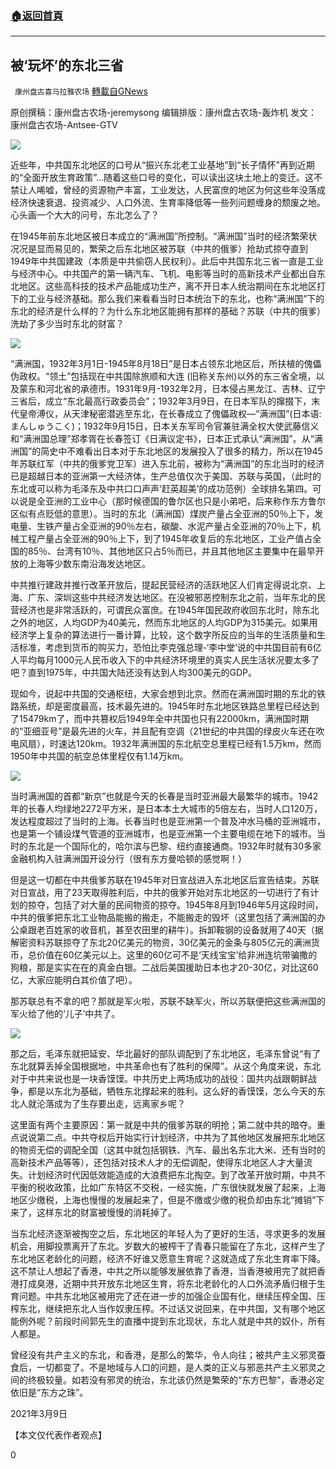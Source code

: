###  [:house:返回首頁](https://github.com/ourhimalayas/txt)
---

## 被‘玩坏’的东北三省
` 康州盘古喜马拉雅农场` [轉載自GNews](https://gnews.org/zh-hans/961371/)

原创撰稿：康州盘古农场-jeremysong
编辑排版：康州盘古农场-轰炸机
发文：康州盘古农场-Antsee-GTV

![]()![](https://gnews.org/wp-content/uploads/2021/03/Screen-Shot-2021-03-09-at-17.45.49.png)

近些年，中共国东北地区的口号从“振兴东北老工业基地”到“长子情怀”再到近期的“全面开放生育政策”…随着这些口号的变化，可以读出这块土地上的变迁。这不禁让人唏嘘，曾经的资源物产丰富，工业发达，人民富庶的地区为何这些年没落成经济快速衰退、投资减少、人口外流、生育率降低等一些列问题缠身的颓废之地。心头画一个大大的问号，东北怎么了？

在1945年前东北地区被日本成立的“满洲国”所控制。“满洲国”当时的经济繁荣状况况是显而易见的，繁荣之后东北地区被苏联（中共的俄爹）抢劫式掠夺直到1949年中共国建政（本质是中共偷窃人民权利）。此后中共国东北三省一直是工业与经济中心。中共国产的第一辆汽车、飞机、电影等当时的高新技术产业都出自东北地区。这些高科技的技术产品能成功生产，离不开日本人统治期间在东北地区打下的工业与经济基础。那么我们来看看当时日本统治下的东北，也称“满洲国”下的东北的经济是什么样的？为什么东北地区能拥有那样的基础？苏联（中共的俄爹）洗劫了多少当时东北的财富？

![]()![](https://gnews.org/wp-content/uploads/2021/03/Screen-Shot-2021-03-09-at-17.46.14.png)

“满洲国，1932年3月1日-1945年8月18日”是日本占领东北地区后，所扶植的傀儡伪政权。“领土”包括现在中共国除旅顺和大连 (旧称关东州)以外的东三省全境，以及蒙东和河北省的承德市。1931年9月-1932年2月，日本侵占黑龙江、吉林、辽宁三省后，成立“东北最高行政委员会”；1932年3月9日，在日本军队的撺掇下，末代皇帝溥仪，从天津秘密潜逃至东北，在长春成立了傀儡政权—“满洲国”(日本语:まんしゅうこく)；1932年9月15日，日本关东军司令官兼驻满全权大使武藤信义和“满洲国总理”郑孝胥在长春签订《日满议定书》，日本正式承认“满洲国”。从“满洲国”的简史中不难看出日本对于东北地区的发展投入了很多的精力，所以在1945年苏联红军（中共的俄爹党卫军）进入东北前，被称为“满洲国”的东北当时的经济已是超越日本的亚洲第一大经济体，生产总值仅次于美国、苏联与英国，（此时的东北或可以称为毛泽东及中共口口声声‘赶英超美’的成功范例）全球排名第四。可以说是全亚洲的工业中心（那时候德国的鲁尔区也只是小弟吧，后来称作东方鲁尔区似有点贬低的意思）。当时的东北（满洲国）煤炭产量占全亚洲的50％上下，发电量、生铁产量占全亚洲的90％左右，碳酸、水泥产量占全亚洲的70％上下，机械工程产量占全亚洲的90％上下，到了1945年收复后的东北地区，工业产值占全国的85％、台湾有10％、其他地区只占5％而已，并且其他地区主要集中在最早开放的上海等少数东南沿海发达地区。

中共推行建政并推行改革开放后，提起民营经济的活跃地区人们肯定得说北京、上海、广东、深圳这些中共经济发达地区。在没被邪恶控制东北之前，当年东北的民营经济也是非常活跃的，可谓民众富庶。在1945年国民政府收回东北时，除东北之外的地区，人均GDP为40美元，然而东北地区的人均GDP为315美元。如果用经济学上复杂的算法进行一番计算，比较，这个数字所反应的当年的生活质量和生活标准，考虑到货币的购买力，恐怕比李克强总理-‘李中堂’说的中共国目前有6亿人平均每月1000元人民币收入下的中共经济环境里的真实人民生活状况要太多了吧？直到1975年，中共国大陆还没有达到人均300美元的GDP。

现如今，说起中共国的交通枢纽，大家会想到北京。然而在满洲国时期的东北的铁路系统，却是密度最高，技术最先进的。1945年时东北地区铁路总里程已经达到了15479km了，而中共篡权后1949年全中共国也只有22000km，满洲国时期的“亚细亚号”是最先进的火车，并且配有空调（21世纪的中共国的绿皮火车还在吹电风扇），时速达120km。1932年满洲国的东北航空总里程已经有1.5万km，然而1950年中共国的航空总体里程仅有1.14万km。

![]()![](https://gnews.org/wp-content/uploads/2021/03/Screen-Shot-2021-03-09-at-17.46.38.png)

当时满洲国的首都“新京”也就是今天的长春是当时亚洲最大最繁华的城市。1942年的长春人均绿地2272平方米，是日本本土大城市的5倍左右，当时人口120万，发达程度超过了当时的上海。长春当时也是亚洲第一个普及冲水马桶的亚洲城市，也是第一个铺设煤气管道的亚洲城市，也是亚洲第一个主要电缆在地下的城市。当时的东北是一个国际化的，哈尔滨与巴黎、纽约直接通商。1932年时就有30多家金融机构入驻满洲国开设分行（很有东方曼哈顿的感觉啊！）

但是这一切都在中共俄爹苏联在1945年对日宣战进入东北地区后宣告结束。苏联对日宣战，用了23天取得胜利后，中共的俄爹开始对东北地区的一切进行了有计划的掠夺，包括了对大量的民间物资的掠夺。1945年8月到1946年5月这段时间，中共的俄爹把东北工业物品能搬的搬走，不能搬走的毁坏（这里包括了满洲国的办公桌跟老百姓家的收音机，甚至农田里的耕牛）。拆卸鞍钢的设备就用了40天（据解密资料苏联掠夺了东北20亿美元的物资，30亿美元的金条与805亿元的满洲货币，总价值在60亿美元以上。这里的60亿可不是‘天线宝宝’给非洲连坑带骗撒的狗粮，那是实实在在的真金白银。二战后美国援助日本也才20-30亿，对比这60亿，大家应能明白其价值了吧）。

那苏联总有不拿的吧？那就是军火啦，苏联不缺军火，所以苏联便把这些满洲国的军火给了他的‘儿子’中共了。

![]()![](https://gnews.org/wp-content/uploads/2021/03/Screen-Shot-2021-03-09-at-17.47.18.png)

那之后，毛泽东就把延安、华北最好的部队调配到了东北地区，毛泽东曾说“有了东北就算丢掉全国根据地，中共革命也有了胜利的保障”。从这个角度来说，东北对于中共来说也是一块香馍馍。中共历史上两场成功的战役：国共内战跟朝鲜战争，都是以东北为基础，牺牲东北撑起来的胜利。这么好的香馍馍，怎么今天的东北人就沦落成为了生存要出走，远离家乡呢？

这里面有两个主要原因：第一就是中共的俄爹苏联的明抢；第二就中共的暗夺。重点说说第二点。中共夺权后开始实行计划经济，中共为了其他地区发展把东北地区的物资无偿的调配全国（这其中就包括钢铁、汽车、最出名东北大米、还有当时的高新技术产品等等），还包括对技术人才的无偿调配，使得东北地区人才大量流失。计划经济时代因低效能造成的大浪费把东北掏空。到了改革开放时期，中共不平衡的税收政策，比如广东特区不交税，一经实施，广东很快就发展了起来，上海地区少缴税，上海也慢慢的发展起来了，但是不缴或少缴的税负却由东北“摊销”下来了，这样东北的财富被慢慢的消耗掉了。

当东北经济逐渐被掏空之后，东北地区的年轻人为了更好的生活，寻求更多的发展机会，用脚投票离开了东北。岁数大的被榨干了青春只能留在了东北，这样产生了东北地区老龄化的问题，经济不好谁又愿意生育呢？这就造成了东北生育率下降。这不禁让人想起了香港，中共之所以能够发展依靠了香港，当香港被用完了就把香港打成臭港，近期中共开放东北地区生育，将东北老龄化的人口外流矛盾归根于生育问题。中共东北地区被用完了还在进一步的加强企业国有化，继续压榨全国、压榨东北，继续把东北人当作奴隶压榨。不过话又说回来，在中共国，又有哪个地区能例外呢？前段时间郭先生的直播中提到东北现状，东北人就是中共的奴仆，所有人都是。

曾经没有共产主义的东北，和香港，是那么的繁华，令人向往；被共产主义邪灵蚕食后，一切都变了。不是地域与人口的问题，是人类的正义与邪恶共产主义邪灵之间的终极较量。如若没有邪灵的统治，东北该仍然是繁荣的“东方巴黎”，香港必定依旧是“东方之珠”。

2021年3月9日

【本文仅代表作者观点】



0
